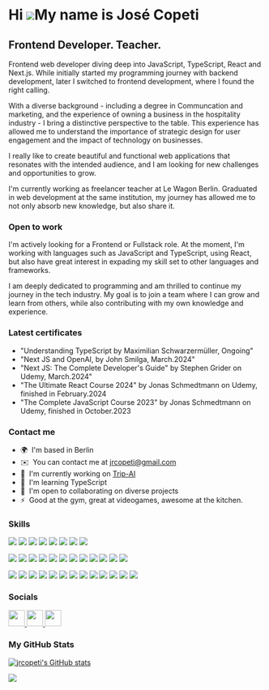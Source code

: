 Hi ![](https://user-images.githubusercontent.com/18350557/176309783-0785949b-9127-417c-8b55-ab5a4333674e.gif)My name is José Copeti
===============================================================================================================================================

Frontend Developer. Teacher.
----------------------------

Frontend web developer diving deep into JavaScript, TypeScript, React and Next.js. While initially started my programming journey with backend development, later I switched to frontend development, where I found the right calling. 

With a diverse background - including a degree in Communcation and marketing, and the experience of owning a business in the hospitality industry - I bring a distinctive perspective to the table. This experience has allowed me to understand the importance of strategic design for user engagement and the impact of technology on businesses. 

I really like to create beautiful and functional web applications that resonates with the intended audience, and I am looking for new challenges and opportunities to grow.

I'm currently working as freelancer teacher at Le Wagon Berlin. Graduated in web development at the same institution, my journey has allowed me to not only absorb new knowledge, but also share it. 

### Open to work

I'm actively looking for a Frontend or Fullstack role. At the moment, I'm working with languages such as JavaScript and TypeScript, using React, but also have great interest in expading my skill set to other languages and frameworks. 

I am deeply dedicated to programming and am thrilled to continue my journey in the tech industry. My goal is to join a team where I can grow and learn from others, while also contributing with my own knowledge and experience. 

### Latest certificates

- "Understanding TypeScript by Maximilian Schwarzermüller, Ongoing"
- "Next JS and OpenAI, by John Smilga, March.2024"
- "Next JS: The Complete Developer's Guide" by Stephen Grider on Udemy, March.2024"
- "The Ultimate React Course 2024" by Jonas Schmedtmann on Udemy, finished in February.2024
- "The Complete JavaScript Course 2023" by Jonas Schmedtmann on Udemy, finished in October.2023

### Contact me

* 🌍  I'm based in Berlin
* ✉️  You can contact me at [jrcopeti@gmail.com](mailto:jrcopeti@gmail.com)
* 🚀  I'm currently working on [Trip-AI](http://trip-ai-weld.vercel.app/)
* 🧠  I'm learning TypeScript
* 🤝  I'm open to collaborating on diverse projects
* ⚡  Good at the gym, great at videogames, awesome at the kitchen.

### Skills

![](https://img.shields.io/badge/TypeScript-007ACC?style=for-the-badge&logo=typescript&logoColor=white)
![](https://img.shields.io/badge/JavaScript-F7DF1E?style=for-the-badge&logo=javascript&logoColor=black)
![](https://img.shields.io/badge/Next.js-000000?style=for-the-badge&logo=next.js&logoColor=white)
![](https://img.shields.io/badge/React-61DAFB?style=for-the-badge&logo=react&logoColor=white)
![](https://img.shields.io/badge/HTML5-E34F26?style=for-the-badge&logo=html5&logoColor=white)
![](https://img.shields.io/badge/CSS3-1572B6?style=for-the-badge&logo=css3&logoColor=white)
![](https://img.shields.io/badge/Node.js-43853D?style=for-the-badge&logo=node.js&logoColor=white)
![](https://img.shields.io/badge/Ruby_on_Rails-CC0000?style=for-the-badge&logo=ruby-on-rails&logoColor=white)

![](https://img.shields.io/badge/Tailwind_CSS-38B2AC?style=for-the-badge&logo=tailwind-css&logoColor=white)
![](https://img.shields.io/badge/React_Query-FF4154?style=for-the-badge&logo=ReactQuery&logoColor=white)
![](https://img.shields.io/badge/Redux-593D88?style=for-the-badge&logo=redux&logoColor=white)
![](https://img.shields.io/badge/Styled_Components-DB7093?style=for-the-badge&logo=styled-components&logoColor=white)
![](https://img.shields.io/badge/React_Hook_Form-007ACC?style=for-the-badge&logo=react-hook-form&logoColor=white)
![](https://img.shields.io/badge/React_Router-CA4245?style=for-the-badge&logo=react-router&logoColor=white)
![](https://img.shields.io/badge/PostgreSQL-336791?style=for-the-badge&logo=postgresql&logoColor=white)
![](https://img.shields.io/badge/Supabase-000000?style=for-the-badge&logo=supabase&logoColor=white)
![](https://img.shields.io/badge/Prisma-2D3748?style=for-the-badge&logo=prisma&logoColor=white)
![](https://img.shields.io/badge/OpenAi-12000?style=for-the-badge&logo=openai&logoColor=white)
![](https://img.shields.io/badge/DaisyUI-2B6CB0?style=for-the-badge&logo=tailwind-css&logoColor=white)
![](https://img.shields.io/badge/NextUI-000000?style=for-the-badge&logo=next.js&logoColor=white)


![](https://img.shields.io/badge/Git-F05032?style=for-the-badge&logo=git&logoColor=white)
![](https://img.shields.io/badge/GitHub-181717?style=for-the-badge&logo=github&logoColor=white)
![](https://img.shields.io/badge/Vite-B73BFE?style=for-the-badge&logo=vite&logoColor=FFD62E)
![](https://img.shields.io/badge/Vercel-000000?style=for-the-badge&logo=vercel&logoColor=white)
![](https://img.shields.io/badge/Netlify-00C7B7?style=for-the-badge&logo=netlify&logoColor=white)
![](https://img.shields.io/badge/Heroku-430098?style=for-the-badge&logo=heroku&logoColor=white)
![](https://img.shields.io/badge/npm-CB3837?style=for-the-badge&logo=npm&logoColor=white)
![](https://img.shields.io/badge/Webpack-8DD6F9?style=for-the-badge&logo=Webpack&logoColor=white)
![](https://img.shields.io/badge/Yarn-2C8EBB?style=for-the-badge&logo=yarn&logoColor=white)
![](https://img.shields.io/badge/postcss-DD3A0A?style=for-the-badge&logo=postcss&logoColor=white)
![](https://img.shields.io/badge/ESLint-4B32C3?style=for-the-badge&logo=eslint&logoColor=white)
![](https://img.shields.io/badge/Prettier-F7B93E?style=for-the-badge&logo=prettier&logoColor=white)
![](https://img.shields.io/badge/Recharts-FF6384?style=for-the-badge&logo=chartdotjs&logoColor=white)


### Socials

<p align="left"> <a href="https://discord.com/users/jrcopeti" target="_blank" rel="noreferrer"> <picture> <source media="(prefers-color-scheme: dark)" srcset="https://raw.githubusercontent.com/danielcranney/readme-generator/main/public/icons/socials/discord-dark.svg" /> <source media="(prefers-color-scheme: light)" srcset="https://raw.githubusercontent.com/danielcranney/readme-generator/main/public/icons/socials/discord.svg" /> <img src="https://raw.githubusercontent.com/danielcranney/readme-generator/main/public/icons/socials/discord.svg" width="32" height="32" /> </picture> </a> <a href="https://www.github.com/jrcopeti" target="_blank" rel="noreferrer"> <picture> <source media="(prefers-color-scheme: dark)" srcset="https://raw.githubusercontent.com/danielcranney/readme-generator/main/public/icons/socials/github-dark.svg" /> <source media="(prefers-color-scheme: light)" srcset="https://raw.githubusercontent.com/danielcranney/readme-generator/main/public/icons/socials/github.svg" /> <img src="https://raw.githubusercontent.com/danielcranney/readme-generator/main/public/icons/socials/github.svg" width="32" height="32" /> </picture> </a> <a href="https://www.linkedin.com/in/josecopeti" target="_blank" rel="noreferrer"> <picture> <source media="(prefers-color-scheme: dark)" srcset="https://raw.githubusercontent.com/danielcranney/readme-generator/main/public/icons/socials/linkedin-dark.svg" /> <source media="(prefers-color-scheme: light)" srcset="https://raw.githubusercontent.com/danielcranney/readme-generator/main/public/icons/socials/linkedin.svg" /> <img src="https://raw.githubusercontent.com/danielcranney/readme-generator/main/public/icons/socials/linkedin.svg" width="32" height="32" /> </picture> </a></p>

### My GitHub Stats

<a href="http://www.github.com/jrcopeti"><img src="https://github-readme-stats.vercel.app/api?username=jrcopeti&show_icons=true&hide=issues,contribs&count_private=true&title_color=10b981&text_color=000000&icon_color=0891b2&bg_color=ffffff&hide_border=true&show_icons=true" alt="jrcopeti's GitHub stats" /></a>

<a href="http://www.github.com/jrcopeti"><img src="https://github-readme-streak-stats.herokuapp.com/?user=jrcopeti&stroke=000000&background=ffffff&ring=10b981&fire=10b981&currStreakNum=000000&currStreakLabel=10b981&sideNums=000000&sideLabels=000000&dates=000000&hide_border=true" /></a>
